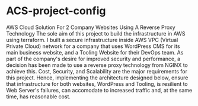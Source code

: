 # ACS-project-config
AWS Cloud Solution For 2 Company Websites Using A Reverse Proxy Technology
The sole aim of this project to build the infrastructure in AWS using terraform.
I built a secure infrastructure inside AWS VPC (Virtual Private Cloud) network for a company that uses WordPress CMS for its main business website, and a Tooling Website  for their DevOps team. As part of the company's desire for improved security and performance, a decision has been made to use a reverse proxy technology from NGINX to achieve this.
Cost, Security, and Scalability are the major requirements for this project. Hence, implementing the architecture designed below, ensure that infrastructure for both websites, WordPress and Tooling, is resilient to Web Server's failures, can accomodate to increased traffic and, at the same time, has reasonable cost.
